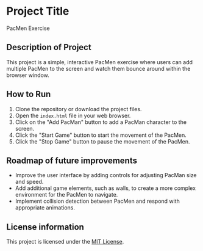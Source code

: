 # Project Title
PacMen Exercise

## Description of Project
This project is a simple, interactive PacMen exercise where users can add multiple PacMen to the screen and watch them bounce around within the browser window.

## How to Run
1. Clone the repository or download the project files.
2. Open the `index.html` file in your web browser.
3. Click on the "Add PacMan" button to add a PacMan character to the screen.
4. Click the "Start Game" button to start the movement of the PacMen.
5. Click the "Stop Game" button to pause the movement of the PacMen.

## Roadmap of future improvements
- Improve the user interface by adding controls for adjusting PacMan size and speed.
- Add additional game elements, such as walls, to create a more complex environment for the PacMen to navigate.
- Implement collision detection between PacMen and respond with appropriate animations.

## License information
This project is licensed under the [MIT License](https://opensource.org/licenses/MIT).
